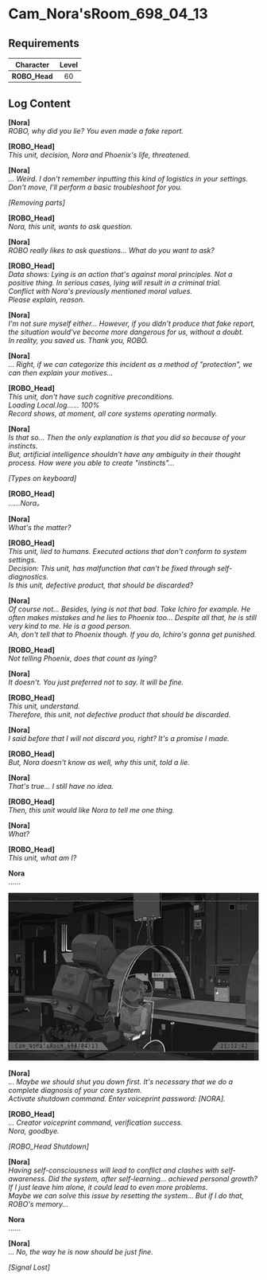 # Cam_Nora'sRoom_698_04_13
## Requirements
|  Character  |Level|
|-------------|:---:|
|**ROBO_Head**| 60  |

## Log Content
**[Nora]**<br>
*ROBO, why did you lie? You even made a fake report.*

**[ROBO_Head]**<br>
*This unit, decision, Nora and Phoenix's life, threatened.*

**[Nora]**<br>
*... Weird. I don't remember inputting this kind of logistics in your settings. Don't move, I'll perform a basic troubleshoot for you.*

*\[Removing parts\]*

**[ROBO_Head]**<br>
*Nora, this unit, wants to ask question.*

**[Nora]**<br>
*ROBO really likes to ask questions... What do you want to ask?*

**[ROBO_Head]**<br>
*Data shows: Lying is an action that's against moral principles. Not a positive thing. In serious cases, lying will result in a criminal trial.<br>
Conflict with Nora's previously mentioned moral values. <br>
Please explain, reason.*

**[Nora]**<br>
*I'm not sure myself either... However, if you didn't produce that fake report, the situation would've become more dangerous for us, without a doubt.<br>
In reality, you saved us. Thank you, ROBO.*

**[Nora]**<br>
*... Right, if we can categorize this incident as a method of "protection", we can then explain your motives...*

**[ROBO_Head]**<br>
*This unit, don't have such cognitive preconditions.<br>
Loading Local.log...... 100%<br>
Record shows, at moment, all core systems operating normally.*

**[Nora]**<br>
*Is that so... Then the only explanation is that you did so because of your instincts.<br>
But, artificial intelligence shouldn't have any ambiguity in their thought process. How were you able to create "instincts"...*

*\[Types on keyboard\]*

**[ROBO_Head]**<br>
*……Nora。*

**[Nora]**<br>
*What's the matter?*

**[ROBO_Head]**<br>
*This unit, lied to humans. Executed actions that don't conform to system settings.<br>
Decision: This unit, has malfunction that can't be fixed through self\-diagnostics.<br>
Is this unit, defective product, that should be discarded?*

**[Nora]**<br>
*Of course not... Besides, lying is not that bad. Take Ichiro for example. He often makes mistakes and he lies to Phoenix too... Despite all that, he is still very kind to me. He is a good person.<br>
Ah, don't tell that to Phoenix though. If you do, Ichiro's gonna get punished.*

**[ROBO_Head]**<br>
*Not telling Phoenix, does that count as lying?*

**[Nora]**<br>
*It doesn't. You just preferred not to say. It will be fine.*

**[ROBO_Head]**<br>
*This unit, understand.<br>
Therefore, this unit, not defective product that should be discarded.*

**[Nora]**<br>
*I said before that I will not discard you, right? It's a promise I made.*

**[ROBO_Head]**<br>
*But, Nora doesn't know as well, why this unit, told a lie.*

**[Nora]**<br>
*That's true... I still have no idea.*

**[ROBO_Head]**<br>
*Then, this unit would like Nora to tell me one thing.*

**[Nora]**<br>
*What?*

**[ROBO_Head]**<br>
*This unit, what am I?*

**Nora**<br>
......

![noos2501.png](./attachments/noos2501.png)

**[Nora]**<br>
*... Maybe we should shut you down first. It's necessary that we do a complete diagnosis of your core system. <br>
Activate shutdown command. Enter voiceprint password: [NORA].*

**[ROBO_Head]**<br>
*... Creator voiceprint command, verification success.<br>
Nora, goodbye.*

*\[ROBO_Head Shutdown\]*

**[Nora]**<br>
*Having self\-consciousness will lead to conflict and clashes with self\-awareness. Did the system, after self\-learning... achieved personal growth? If I just leave him alone, it could lead to even more problems.<br>
Maybe we can solve this issue by resetting the system... But if I do that, ROBO's memory...*

**Nora**<br>
......

**[Nora]**<br>
*... No, the way he is now should be just fine.*

*[Signal Lost]*